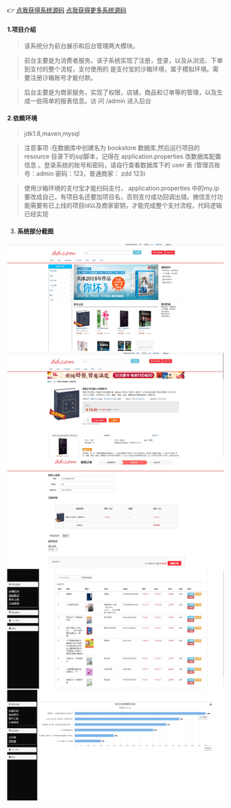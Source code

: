 :point_right: [点我获得系统源码](https://x-x.fun/e/XT35c9fcddKaK) 
[点我获得更多系统源码](https://blog.cyrobot.top/blog) 
####  1.项目介绍

> 该系统分为前台展示和后台管理两大模块。  

> 前台主要是为消费者服务。该子系统实现了注册，登录，以及从浏览、下单到支付的整个流程，支付使用的  是支付宝的沙箱环境，属于模拟环境。需要注册沙箱账号才能付款。  

>  后台主要是为商家服务，实现了权限，店铺，商品和订单等的管理，以及生成一些简单的报表信息。访  问 /admin   进入后台  

#### 2.依赖环境

> jdk1.8,maven,mysql  

> 注意事项  :在数据库中创建名为 bookstore  数据库,然后运行项目的 resource  目录下的sql脚本，记得在  application.properties  改数据库配置信息  。登录系统的账号和密码，请自行查看数据库下的 user  表 (管理员账号：admin 密码：123，普通商家：  zdd 123)  

> 使用沙箱环境的支付宝才能扫码支付， application.properties  中的my.ip要改成自己，有项目名还要加项目名，否则支付成功回调出错。微信支付功能需要有已上线的项目id以及商家密钥，才能完成整个支付流程，代码逻辑已经实现

3. #### 系统部分截图
![输入图片说明](pic1-1.png)![输入图片说明](pic1-2.png)![输入图片说明](pic1-3.png)![输入图片说明](pic2-1.png)![输入图片说明](pic2-2.png)
